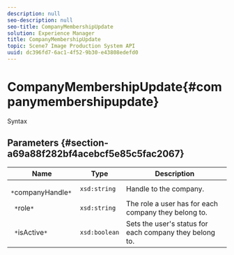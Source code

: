 ```yaml
---
description: null
seo-description: null
seo-title: CompanyMembershipUpdate
solution: Experience Manager
title: CompanyMembershipUpdate
topic: Scene7 Image Production System API
uuid: dc396fd7-6ac1-4f52-9b30-e43808edefd0
---
```


# CompanyMembershipUpdate{#companymembershipupdate}

 Syntax 

## Parameters {#section-a69a88f282bf4acebcf5e85c5fac2067}

|  Name  | Type  | Description  |
|---|---|---|
|  ` *`companyHandle`*`  | `xsd:string`  | Handle to the company.  |
|  ` *`role`*`  | `xsd:string`  | The role a user has for each company they belong to.  |
|  ` *`isActive`*`  | `xsd:boolean`  | Sets the user's status for each company they belong to.  |

